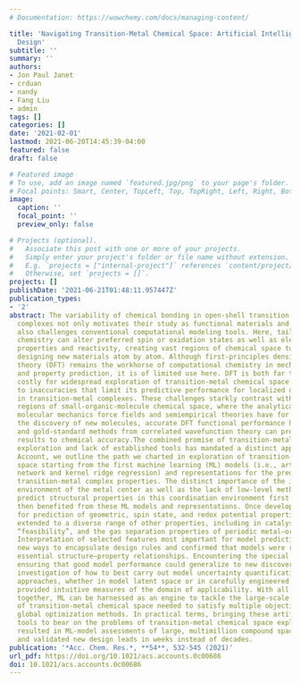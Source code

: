 ```yaml
---
# Documentation: https://wowchemy.com/docs/managing-content/

title: 'Navigating Transition-Metal Chemical Space: Artificial Intelligence for First-Principles
  Design'
subtitle: ''
summary: ''
authors:
- Jon Paul Janet
- crduan
- nandy
- Fang Liu
- admin
tags: []
categories: []
date: '2021-02-01'
lastmod: 2021-06-20T14:45:39-04:00
featured: false
draft: false

# Featured image
# To use, add an image named `featured.jpg/png` to your page's folder.
# Focal points: Smart, Center, TopLeft, Top, TopRight, Left, Right, BottomLeft, Bottom, BottomRight.
image:
  caption: ''
  focal_point: ''
  preview_only: false

# Projects (optional).
#   Associate this post with one or more of your projects.
#   Simply enter your project's folder or file name without extension.
#   E.g. `projects = ["internal-project"]` references `content/project/deep-learning/index.md`.
#   Otherwise, set `projects = []`.
projects: []
publishDate: '2021-06-21T01:48:11.957447Z'
publication_types:
- '2'
abstract: The variability of chemical bonding in open-shell transition-metal
  complexes not only motivates their study as functional materials and catalysts but
  also challenges conventional computational modeling tools. Here, tailoring ligand
  chemistry can alter preferred spin or oxidation states as well as electronic structure
  properties and reactivity, creating vast regions of chemical space to explore when
  designing new materials atom by atom. Although first-principles density functional
  theory (DFT) remains the workhorse of computational chemistry in mechanism deduction
  and property prediction, it is of limited use here. DFT is both far too computationally
  costly for widespread exploration of transition-metal chemical space and also prone
  to inaccuracies that limit its predictive performance for localized d electrons
  in transition-metal complexes. These challenges starkly contrast with the well-trodden
  regions of small-organic-molecule chemical space, where the analytical forms of
  molecular mechanics force fields and semiempirical theories have for decades accelerated
  the discovery of new molecules, accurate DFT functional performance has been demonstrated,
  and gold-standard methods from correlated wavefunction theory can predict experimental
  results to chemical accuracy.The combined promise of transition-metal chemical space
  exploration and lack of established tools has mandated a distinct approach. In this
  Account, we outline the path we charted in exploration of transition-metal chemical
  space starting from the first machine learning (ML) models (i.e., artificial neural
  network and kernel ridge regression) and representations for the prediction of open-shell
  transition-metal complex properties. The distinct importance of the immediate coordination
  environment of the metal center as well as the lack of low-level methods to accurately
  predict structural properties in this coordination environment first motivated and
  then benefited from these ML models and representations. Once developed, the recipe
  for prediction of geometric, spin state, and redox potential properties was straightforwardly
  extended to a diverse range of other properties, including in catalysis, computational
  “feasibility”, and the gas separation properties of periodic metal–organic frameworks.
  Interpretation of selected features most important for model prediction revealed
  new ways to encapsulate design rules and confirmed that models were robustly mapping
  essential structure–property relationships. Encountering the special challenge of
  ensuring that good model performance could generalize to new discovery targets motivated
  investigation of how to best carry out model uncertainty quantification. Distance-based
  approaches, whether in model latent space or in carefully engineered feature space,
  provided intuitive measures of the domain of applicability. With all of these pieces
  together, ML can be harnessed as an engine to tackle the large-scale exploration
  of transition-metal chemical space needed to satisfy multiple objectives using efficient
  global optimization methods. In practical terms, bringing these artificial intelligence
  tools to bear on the problems of transition-metal chemical space exploration has
  resulted in ML-model assessments of large, multimillion compound spaces in minutes
  and validated new design leads in weeks instead of decades.
publication: '*Acc. Chem. Res.*, **54**, 532-545 (2021)'
url_pdf: https://doi.org/10.1021/acs.accounts.0c00686
doi: 10.1021/acs.accounts.0c00686
---
```

